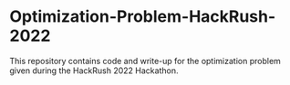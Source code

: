# Optimization-Problem-HackRush-2022
This repository contains code and write-up for the optimization problem given during the HackRush 2022 Hackathon.
